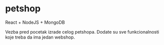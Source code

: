 # petshop
React + NodeJS + MongoDB 

Vezba pred pocetak izrade celog petshopa.
Dodate su sve funkcionalnosti koje treba da ima jedan webshop. 
